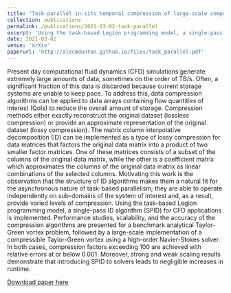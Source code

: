 ```yaml
---
title: "Task-parallel in-situ temporal compression of large-scale computational fluid dynamics data"
collection: publications
permalink: /publications/2021-03-02-task-parallel
excerpt: 'Using the task-based Legion programming model, a single-pass ID algorithm (SPID) for CFD applications is implemented. Performance studies, scalability, and the accuracy of the compression algorithms are presented for a benchmark analytical Taylor-Green vortex problem, followed by a large-scale implementation of a compressible Taylor-Green vortex using a high-order Navier-Stokes solver.'
date: 2021-03-02
venue: 'arXiv'
paperurl: 'http://alecmdunton.github.io/files/task_parallel.pdf'
---
```


Present day computational fluid dynamics (CFD) simulations generate extremely large amounts of data, sometimes on the order of TB/s. Often, a significant fraction of this data is discarded because current storage systems are unable to keep pace. To address this, data compression algorithms can be applied to data arrays containing flow quantities of interest (QoIs) to reduce the overall amount of storage. Compression methods either exactly reconstruct the original dataset (lossless compression) or provide an approximate representation of the original dataset (lossy compression). The matrix column interpolative decomposition (ID) can be implemented as a type of lossy compression for data matrices that factors the original data matrix into a product of two smaller factor matrices. One of these matrices consists of a subset of the columns of the original data matrix, while the other is a coefficient matrix which approximates the columns of the original data matrix as linear combinations of the selected columns. Motivating this work is the observation that the structure of ID algorithms makes them a natural fit for the asynchronous nature of task-based parallelism; they are able to operate independently on sub-domains of the system of interest and, as a result, provide varied levels of compression. Using the task-based Legion programming model, a single-pass ID algorithm (SPID) for CFD applications is implemented. Performance studies, scalability, and the accuracy of the compression algorithms are presented for a benchmark analytical Taylor-Green vortex problem, followed by a large-scale implementation of a compressible Taylor-Green vortex using a high-order Navier-Stokes solver. In both cases, compression factors exceeding 100 are achieved with relative errors at or below 0.001. Moreover, strong and weak scaling results demonstrate that introducing SPID to solvers leads to negligible increases in runtime.

[Download paper here](http://alecmdunton.github.io/files/task_parallel.pdf)
